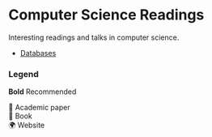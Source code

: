 # Computer Science Readings

Interesting readings and talks in computer science.

* [Databases](databases.md)

### Legend

**Bold** Recommended

📄 Academic paper  
📖 Book  
🌍 Website
